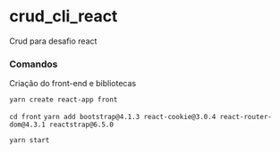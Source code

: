 # crud_cli_react
Crud para desafio react

### Comandos
Criação do front-end e bibliotecas

`yarn create react-app front`

`cd front`
`yarn add bootstrap@4.1.3 react-cookie@3.0.4 react-router-dom@4.3.1 reactstrap@6.5.0`

`yarn start`
